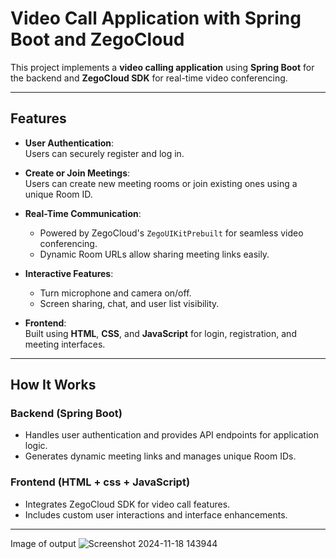 # Video Call Application with Spring Boot and ZegoCloud

This project implements a **video calling application** using **Spring Boot** for the backend and **ZegoCloud SDK** for real-time video conferencing. 

---

## Features

- **User Authentication**:  
  Users can securely register and log in.

- **Create or Join Meetings**:  
  Users can create new meeting rooms or join existing ones using a unique Room ID.

- **Real-Time Communication**:  
  - Powered by ZegoCloud's `ZegoUIKitPrebuilt` for seamless video conferencing.
  - Dynamic Room URLs allow sharing meeting links easily.

- **Interactive Features**:  
  - Turn microphone and camera on/off.
  - Screen sharing, chat, and user list visibility.
  
- **Frontend**:  
  Built using **HTML**, **CSS**, and **JavaScript** for login, registration, and meeting interfaces.

---

## How It Works

### Backend (Spring Boot)
- Handles user authentication and provides API endpoints for application logic.
- Generates dynamic meeting links and manages unique Room IDs.

### Frontend (HTML + css + JavaScript)
- Integrates ZegoCloud SDK for video call features.
- Includes custom user interactions and interface enhancements.

---
Image of output
![Screenshot 2024-11-18 143944](https://github.com/user-attachments/assets/2e6b2027-451c-4199-8665-e2e6a0f52386)


